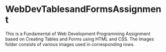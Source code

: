 # WebDevTablesandFormsAssignment
This is a Fundamental of Web Development Programming Assignment based on Creating Tables and Forms using HTML and CSS.
The Images folder consists of various images used in corresponding rows.
